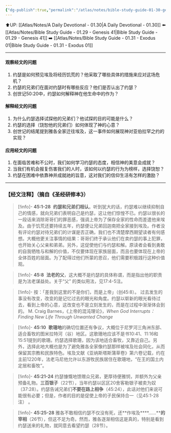 ```yaml
---
{"dg-publish":true,"permalink":"/atlas/notes/bible-study-guide-01-30-genesis-45/","noteIcon":""}
---
```


⬆️UP: [[Atlas/Notes/A Daily Devotional - 01.30\|A Daily Devotional - 01.30]]
⬅️ [[Atlas/Notes/Bible Study Guide - 01.29 - Genesis 41\|Bible Study Guide - 01.29 - Genesis 41]]
➡️ [[Atlas/Notes/Bible Study Guide - 01.31 - Exodus 01\|Bible Study Guide - 01.31 - Exodus 01]] 

---

#### 观察经文的问题
1. 约瑟是如何预见埃及将经历饥荒的？他采取了哪些具体的措施来应对这场危机？  
2. 约瑟的兄弟们在面对约瑟时有哪些反应？他们是否认出了约瑟？  
3. 创世记50:20中，约瑟如何解释神在他生命中的作为？  

#### 解释经文的问题
1. 为什么约瑟选择试探他的兄弟们？他试探的目的可能是什么？  
2. 约瑟的选择（饶恕他的兄弟们）如何体现了神的心意？  
3. 创世记的结尾提到雅各全家迁往埃及，这一事件如何展现神对亚伯拉罕之约的实现？  

#### 应用经文的问题
1. 在面临苦难和不公时，我们如何学习约瑟的态度，相信神的美意会成就？  
2. 当我们有机会报复伤害我们的人时，该如何以约瑟的行为为榜样，选择饶恕？  
3. 约瑟在困难中依靠神并成就祂的旨意，这对我们的信仰生活有怎样的激励？

---
### 【经文注释】（摘自《圣经研修本》）

> [!info]- **45:1-28** 
> **约瑟和兄弟们相认**。听到犹大的话，约瑟难以继续抑制自己的情感，就向兄弟们表明自己是约瑟，这让他们惊惶不已。约瑟以很长的一段话来消除哥哥们的罪恶感，强调上帝为了保存全家的性命而差遣他来埃及。由于饥荒还要持续五年，约瑟便让兄弟回迦南把全家接到埃及。作者没有评论约瑟对待兄弟们的计谋是否正确，我们也不清楚摩西期望读者有何感想。大概他更关注事情的结果：哥哥们终于承认他们在卖约瑟的事上犯罪，也开始关心父亲和弟弟。另外，这促使他们与约瑟和解。原读者会看到勇敢的自我牺牲与和解的价值，不仅要体现在家族层面，而且也要体现在上帝的全体百姓的层面。为了配得过他们所蒙的恩召，他们需要积极践行这种价值观。

> [!info]- **45:8** 
> **法老的父**，这大概不是约瑟的具体称谓，而是指出他的职责是为法老谋益处。关于“父” 的类似用法，见17:4-5注。

> [!info]- 按：「差我到这里的不是你们，而是上帝」（创45:8）。
> 过去发生的事没有改变，改变的是记忆过去的眼光和角度。约瑟以崭新的眼光看待过去，看到上帝的心意，这改变也不是立刻发生的，而是在过程中渐渐体会到的。 M. Craig Barnes，《上帝的混沌理论》，_When God Interrupts：Finding New Life Through Unwanted Change_

> [!info]- **45:10** 
> **歌珊地**的确切位置还有争议，大概位于尼罗河三角洲东部、适合畜牧的图米拉特河（谷）地区。这歌珊地应该不是书10:41、11:16和15:51提到的歌珊。约瑟选择歌珊，因为该地适合畜牧，又靠近自己。另外，选择此地大概也是为了避免雅各全家像约瑟那样被埃及社会同化，从而保留其宗教和民族特色。埃及文献《亚纳斯塔斯蒲草卷》第六卷记载，约在主前1220年，法老马尼他允许以东游牧民族居住在歌珊地，“在王的国土内定居和畜牧”。

> [!info]- **45:21-24**
> 约瑟慷慨地馈赠众兄弟，更厚待便雅悯，并额外为父亲预备礼物。**三百银子**（22节），当年约瑟以区区20舍客勒银子被卖为奴（37:28）。约瑟告诫兄弟们**不要在路上相争**（45:24），此话对他们来说可能很有必要；但是，作者的目的是促使上帝的子民保持合一（见45:1-28注） 。

> [!info]- **45:25-28**
> 雅各不敢相信约瑟不仅没有死，还**作埃及****……****的宰相**（26节），但这不足为奇。然而，雅各逐渐相信这是真的，特别是看到约瑟送来的礼物，就同意去看望约瑟（28节）。


